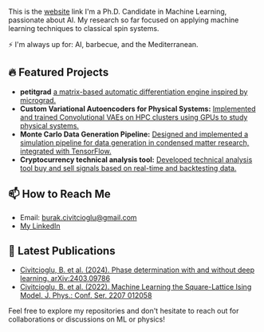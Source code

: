 This is the [website](https://bcivitcioglu.github.io) link 
I'm a Ph.D. Candidate in Machine Learning, passionate about AI. My research so far focused on applying machine learning techniques to classical spin systems. 

⚡ I'm always up for: AI, barbecue, and the Mediterranean. 

## 🔥 Featured Projects
- **petitgrad** [a matrix-based automatic differentiation engine inspired by micrograd.](https://pypi.org/project/petitgrad/)
- **Custom Variational Autoencoders for Physical Systems:** [Implemented and trained Convolutional VAEs on HPC clusters using GPUs to study physical systems.](https://arxiv.org/abs/2403.09786v1)
- **Monte Carlo Data Generation Pipeline:** [Designed and implemented a simulation pipeline for data generation in condensed matter research, integrated with TensorFlow.](https://pypi.org/project/mcising/)
- **Cryptocurrency technical analysis tool:** [Developed technical analysis tool buy and sell signals based on real-time and backtesting data.](https://pypi.org/project/microcrypta/)

## 📫 How to Reach Me
- Email: burak.civitcioglu@gmail.com
- [My LinkedIn](https://www.linkedin.com/in/burakcivitcioglu/)

<!--- ## 🏆 Achievements
- Deep Tech Pioneer, Hello Tomorrow (2020)
- DAAD Scholarship for Summer School in Germany (2017)
- Vehbi Koç Honours Award and Dean's Honours Roll (2017) --->

## 📝 Latest Publications
- [Civitcioglu, B. et al. (2024). Phase determination with and without deep learning. arXiv:2403.09786](https://arxiv.org/abs/2403.09786v1)
- [Civitcioglu, B. et al. (2022). Machine Learning the Square-Lattice Ising Model. J. Phys.: Conf. Ser. 2207 012058](https://iopscience.iop.org/article/10.1088/1742-6596/2207/1/012058)

Feel free to explore my repositories and don't hesitate to reach out for collaborations or discussions on ML or physics!

